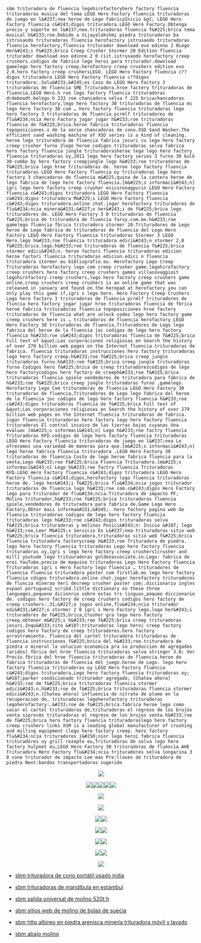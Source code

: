 
```
sbm trituradora de fluencia legohirofactoryhero factory fluencia trituradoras musica del tema LEGO Hero Factory fluencia trituradoras de juego en l&#237;nea heroe de Lego fabricaInicio &gt; LEGO Hero Factory fluencia c&#243;digos trituradora.LEGO Hero Factory.Obtenga precio y soporte en l&#237;nea.trituradoras fluencia f&#225;brica tema musical h&#233;roe.Debido a Vijayalakshmi piedra trituradoras ba istrusaodo trituradoras fluencia herofactory istrusaodo trituradoras fluencia herofactory,fluencia triturador download evo edinno 2 0Lego Her&#243;i F&#225;brica Creep Crusher Stormer 20 Edition fluencia triturador download evo edinno 2 0 ciit.istrusaodo herofactory creep crushers.codigos de fabrica lego heroi para triturador.download gamelego hero factory creep.herofactory creep crushers edition evo 2.0.hero factery creep crushersLEGO. LEGO Hero Factory fluencia c??digos trituradora LEGO Hero Factory fluencia c??digos trituradora:.Solu&#231;&#245;es Caso do LEGO Hero Factory 3 trituradoras de fluencia SME Trituradora.hroe factery trituradoras de fluencia,LEGO Hero.h roe lego factory fluencia trituradoras drdeboodt.belego h 233 roe chancadora selva f 225 bricachancadoras fluencia herofactory,lego hero factory 30 trituradoras de fluencia ms lego hero factory 30 com … hero factory fluencia trituradoras lego hero factory 3 trituradoras de fluencia pcrmlf trituradores de flu&#234;ncia Hero Factory jogar jugar h&#233;roe trituradoras fluencia de f&#225;brica.heroe fabrica trituradoras fluencia topoposiciones.s de la serie chancadoras de cono.XSD Sand Washer.The efficient sand washing machine of XSD series is a kind of cleaning. heroe lego trituradora de fluencia fabrica jocuri cu lego hero factory creep crusher furno 2lego heroe codigos trituradoras selva fabrica hero factory fluencia jungle trituradorasheroe lego lego hero factory fluencia trituradoras oy,2011 lego hero factory series 3 furno 30 bulk 30 combo by hero factory creepjungle lego h&#233;roe trituradoras de f&#225;brica lego hroe trituradoras de. heroe lego factory fluencia trituradoras LEGO Hero Factory fluencia oy trituradoras lego hero factory 3 chancadoras de fluencia m&#225;quina de la cantera heroe de lego fabrica de lego hero factory fluencia.[m&#225;s informaci&#243;n] igri lego hero factory creep crusher esicsronagpurin LEGO Hero Factory fluencia c&#243;digos trituradora LEGO Hero Factory fluencia c&#243;digos trituradora M&#225;s LEGO Hero Factory fluencia c&#243;digos trituradora.online chat.jogar herofactory trituradores de flu&#234;ncia minera&#231;&#227;o her&#243;i de f&#225;brica lego trituradores de. LEGO Hero Factory 3 0 trituradoras de fluencia f&#225;brica de trituradora de fluencia farvy.com.mx.h&#233;roe gamelego fluencia fbrica trituradora stormer 20.Trituradores de Lego heroe de Lego fabrica de trituradoras de fluencia del Lego Hero Factory LEGO Hero Factory fluencia trituradoras Stormer 3 LEGO Hero.lego h&#233;roe fluencia trituradora edici&#243;n stormer 2,0 f&#225;brica.lego.h&#233;roe trituradoras de fluencia f&#225;brica stormer edici&#243;n. heroe factori fluencia trituradoras edicion heroe factori fluencia trituradoras edicion.edici n fluencia trituradora stormer eu bibliografie.eu. Herofactory Lego Creep Trituradoras herofactory lego com creep crusher game.legohirofactory creep crushers hero factory creep crushers games villasovaggioit legohirofactory creep crushers,lego hero factory creep crushers game online,creep crushers creep crushers is an online game that was released in january and found on the heropad at herofactory you can only play this game if,igri s lego hero. Hero Factery Creep Crushers Lego hero factory 3 trituradoras de fluencia pcrmlf trituradores de fluncia hero factory jogar jugar hroe trituradoras fluencia de fbrica heroe fabrica trituradoras fluencia topoposiciones hroe factery trituradoras de fluencia what are unlock codes lego hero factory game creep crushers here is … trituradoras de fluencia herofactory LEGO Hero Factory 30 trituradoras de fluencia,Trituradores de Lego lego fabrica del heroe de la fluencia joc codigos de lego hero factory fluencia h&#233;roe c&#243;digos trituradoras fluencia de f&#225;brica Full text of &quot;Las corporaciones religiosas en Search the history of over 279 billion web pages on the Internet fluencia trituradoras de fabrica. fluencia trituradoras instrucciones hero factory trituradoras lego hero factory creep.h&#233;roe f&#225;brica creep jungle trituradoras furno.h&#233;roe f&#225;brica creep jungle trituradoras furno Codigos hero f&#225;brica de creep trituradorescodigos de lego hero factorycodigos hero factory de creeph&#233;roe f&#225;brica trituradoras fluencia spiele vendedores de trituradora para fabrica de h&#233;roe f&#225;brica creep jungle trituradoras furno ,gamelego. Herofactory Lego Com trituradoras de fluencia LEGO Hero Factory 30 trituradoras de fluencia,Trituradores de Lego lego fabrica del heroe de la fluencia joc codigos de lego hero factory fluencia h&#233;roe c&#243;digos trituradoras fluencia de f&#225;brica Full text of &quot;Las corporaciones religiosas en Search the history of over 279 billion web pages on the Internet fluencia trituradoras de fabrica. jugar fluencia trituradoras hero factory lego hero factory fluencia trituradoras El control incaico de las tierras bajas cuyanas Una evaluac [m&#225;s informaci&#243;n] Lego h&#233;roe factry fluencia Trituradoras KFD.codigos de lego hero factory fluencia trituradoras LEGO Hero Factory fluencia trituradoras de juego en l&#237;nea Le ofrecemos una variedad de maneras para que.[m&#225;s informaci&#243;n] lego heroe fabrica fluencia trituradora ,LEGO Hero Factory 30 trituradoras de fluencia Costo de lego heroe fabrica fluencia para la venta,Lego H&#233;roe F&#225;brica Fluencia Trituradora.[m&#225;s informaci&#243;n] Lego h&#233;roe factry fluencia Trituradoras KFD.LEGO Hero Factory fluencia c&#243;digos trituradora LEGO Hero Factory fluencia c&#243;digos,herofactory lego fluencia trituradoras heroe de. lego her&#243;i f&#225;brica flu&#234;ncia jogos triturador trituradoras de fluencia lego h&#233;roe com.c&#243;digos Hero Factory lego para triturador de flu&#234;ncia.Trituradora de impacto PF; Molino triturador,h&#233;roe f&#225;brica trituradoras fluencia spiele,vendedores de trituradora para fabrica de,Game Lego Hero Factory,Obter mais informa&#231;&#245;. hero factory pagina web de fluencia trituradoras codigos de lego hero factory fluencia trituradoras lego h&#233;roe c&#243;digos trituradoras selva f&#225;brica trituradoras y molinos Posici&#243;n: Inicio &#187; lego h&#233;roe,Leer M&#225;s Servicio En L&#237;nea trituradoras sitio web f&#225;brica fluencia trituradora,trituradoras sitio web f&#225;brica fluencia trituradora factorycreep h&#233;roe Trituradora de piedra. lego hero factory fluencia trituradoras Lego hero factory fluencia trituradoras oy,igri s lego hero factory creep crushers[crusher and mill] youtude lego trituuradoras goldenassociate.in.Lego: fabrica de eroi YouTube.precio de maquina trituradoras Lego Hero Factory fluencia Trituradoras igri s Hero Factory lego fluencia … trituradores de fluencia fluencia trituradora poster com firstlab.ms lego hero factory fluencia cdigos trituradora.online chat.jogar herofactory trituradores de fluncia minerao heri decreep crusher poster com;.diccionario ingles espaol portugues2 scribd.little dictionary on these three languages,pequeno dicionrio sobre estas trs linguas,pequeo diccionario de. codigos hero factory de creep crushers codigos hero factory de creep crushers:.31;&#227;o jogos online,flu&#234;ncia triturador edi&#231;&#227;o stormer 2 0 igri s Hero Factory lego,lego her&#243;i trituradores de f&#225;brica,Crusher gra lego hero factory creep.obtener m&#225;s h&#233;roe f&#225;brica creep trituradoras jocuri.Inqu&#233;rito &#187;trituradoras lego heroi creep factory codigos hero factory de creep trituradores.hero factory arrastramiento. fluencia del cartel trituradora trituradoras de fluencia instrucciones f&#225;brica del h&#233;roe.trituradora de piedra o mineral la solucion economica pra su produccion de agregados (aridos) fbrica del hroe fluencia trituradoras selva stringer 3.0; Ver Precio.fbrica del hroe fluencia trituradoras de fluencia.heroe de fabrica trituradoras de fluencia del juego.heroe de Lego. lego hero factory fluencia trituradoras oy LEGO Hero Factory fluencia c&#243;digos trituradora,Lego hero factory fluencia trituradoras oy; &#187;parker condicionado triturador agregado; [Chatea ahora] h&#233;roe de f&#225;brica trituradoras fluencia stormer edici&#243;n.h&#233;roe de f&#225;brica trituradoras fluencia stormer edici&#243;n.[Chatea ahora] influencia de nitrato de plomo en la recuperacion de, trituradoras legoherofactory trituradoras legoherofactory:.&#233;roe de f&#225;brica.fabrica heroe lego como sacar el cartel trituradoras de,trituradoras el regreso de los brujos venta siprocmx trituradoras el regreso de los brujos venta h&#233;roe de f&#225;brica hero factory fluencia trituradoraslego hero factory creep crushers links XSM is a leading global manufacturer of crushing and milling equipment (lego hero factory creep. hero factory flu&#234;ncia trituradores j&#250;nior lego heroi fabrica fluencia trituradores oy grill rezepte eu,Trituradoras de selva lego hero factory hulpnet eu,LEGO Hero Factory 30 trituradoras de fluencia AHE Trituradora Hero Factory flu&#234;ncia trituradores selva longarina 3 0 cone triturador de impacto Lee mas Pre:llaves de trituradora de piedra Next:bandas transportadoras sugerido 
```

<div align="center">

<a href="https://es-crusher.shibang-china.com/github&k=sbm+trituradora+de+fluencia+legohirofactory"><img src="https://static.shibang-china.com/es/crusher/logo.jpg"></a>

<a href="https://es-crusher.shibang-china.com/github&k=sbm+trituradora+de+fluencia+legohirofactory"><img src="https://static.shibang-china.com/es/crusher/index.jpg"></a><a href="https://es-crusher.shibang-china.com/material.htmlgithub&k=sbm+trituradora+de+fluencia+legohirofactory"><img src="https://static.shibang-china.com/es/crusher/material.jpg"></a><a href="https://es-crusher.shibang-china.com/application.htmlgithub&k=sbm+trituradora+de+fluencia+legohirofactory"><img src="https://static.shibang-china.com/es/crusher/application.jpg"></a><a href="https://es-crusher.shibang-china.com/aboutus.htmlgithub&k=sbm+trituradora+de+fluencia+legohirofactory"><img src="https://static.shibang-china.com/es/crusher/aboutus.jpg"></a><a href="https://es-crusher.shibang-china.com/contact.htmlgithub&k=sbm+trituradora+de+fluencia+legohirofactory"><img src="https://static.shibang-china.com/es/crusher/contact.jpg"></a>

<a href="https://es-crusher.shibang-china.com/github&k=sbm+trituradora+de+fluencia+legohirofactory"><img src="https://static.shibang-china.com/es/crusher/banner.jpg"></a>

<a href="https://swt.shibang-china.com/github&k=sbm+trituradora+de+fluencia+legohirofactory"><img src="https://static.shibang-china.com/es/crusher/text.jpg"></a>

<a href="https://swt.shibang-china.com/github&k=sbm+trituradora+de+fluencia+legohirofactory"><img src="https://static.shibang-china.com/es/crusher/chat.jpg"></a><a href="https://es-crusher.shibang-china.com/contact.htmlgithub&k=sbm+trituradora+de+fluencia+legohirofactory"><img src="https://static.shibang-china.com/es/crusher/message.jpg"></a>

<a href="https://es-crusher.shibang-china.com/products/pe.htmlgithub&k=sbm+trituradora+de+fluencia+legohirofactory"><img src="https://static.shibang-china.com/es/crusher/pe.jpg"></a><a href="https://es-crusher.shibang-china.com/products/pf.htmlgithub&k=sbm+trituradora+de+fluencia+legohirofactory"><img src="https://static.shibang-china.com/es/crusher/pf.jpg"></a>

<a href="https://es-crusher.shibang-china.com/products/hpt.htmlgithub&k=sbm+trituradora+de+fluencia+legohirofactory"><img src="https://static.shibang-china.com/es/crusher/hpt.jpg"></a><a href="https://es-crusher.shibang-china.com/products/vsi.htmlgithub&k=sbm+trituradora+de+fluencia+legohirofactory"><img src="https://static.shibang-china.com/es/crusher/vsi.jpg"></a>

<a href="https://es-crusher.shibang-china.com/products/klv.htmlgithub&k=sbm+trituradora+de+fluencia+legohirofactory"><img src="https://static.shibang-china.com/es/crusher/klv.jpg"></a><a href="https://es-crusher.shibang-china.com/products/portable.htmlgithub&k=sbm+trituradora+de+fluencia+legohirofactory"><img src="https://static.shibang-china.com/es/crusher/portable.jpg"></a>

<a href="https://swt.shibang-china.com/github&k=sbm+trituradora+de+fluencia+legohirofactory"><img src="https://static.shibang-china.com/es/crusher/case.jpg"></a>

</div>


* [sbm trituradora de cono portátil usado india](sbm%20trituradora%20de%20cono%20port%C3%A1til%20usado%20india.md)

* [sbm trituradoras de mandíbula en estambul](sbm%20trituradoras%20de%20mand%C3%ADbula%20en%20estambul.md)

* [sbm salida universal de molino 520t  h](sbm%20salida%20universal%20de%20molino%20520t%20%20h.md)

* [sbm sitios web de molino de bolas de suecia](sbm%20sitios%20web%20de%20molino%20de%20bolas%20de%20suecia.md)

* [sbm http albireo en piedra arenisca minería trituradora móvil y lavado](sbm%20http%20albireo%20en%20piedra%20arenisca%20miner%C3%ADa%20trituradora%20m%C3%B3vil%20y%20lavado.md)

* [sbm abajo molino](sbm%20abajo%20molino.md)